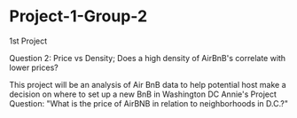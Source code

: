# Project-1-Group-2
1st Project

Question 2:  Price vs Density; Does a high density of AirBnB's correlate with lower prices?

This project will be an analysis of Air BnB data to help potential host make a decision on where to set up a new BnB in Washington DC
Annie's Project Question: "What is the price of AirBNB in relation to neighborhoods in D.C.?"